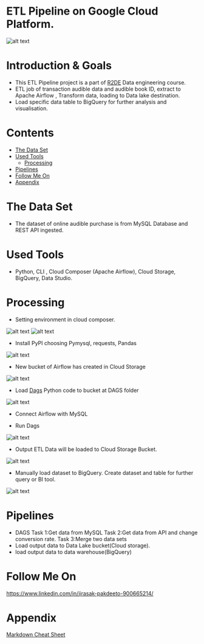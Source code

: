 
# ETL Pipeline on Google Cloud Platform. 

![alt text](https://github.com/Jira-saki/ETL-Pipeline-GCP/blob/main/image/GCP_ETL.png)

# Introduction & Goals
- This ETL Pipeline project is a part of [R2DE](https://school.datath.com/courses/road-to-data-engineer-2/dashboard) Data engineering course.
- ETL job of transaction audible data and audible book ID, extract to Apache Airflow , Transform data, loading to Data lake destination.
- Load specific data table to BigQuery for further analysis and visualisation. 


# Contents

- [The Data Set](#the-data-set)
- [Used Tools](#used-tools)
  - [Processing](#processing)
- [Pipelines](#pipelines)
- [Follow Me On](#follow-me-on)
- [Appendix](#appendix)


# The Data Set
- The dataset of online audible purchase is from MySQL Database and REST API ingested. 


# Used Tools
- Python, CLI , Cloud Composer (Apache Airflow), Cloud Storage, BigQuery, Data Studio.



# Processing

- Setting environment in cloud composer.

![alt text](https://github.com/Jira-saki/ETL-Pipeline-GCP/blob/main/image/set-env-01.png)
![alt text](https://github.com/Jira-saki/ETL-Pipeline-GCP/blob/main/image/set-env-02.png)






- Install PyPI choosing Pymysql, requests, Pandas


![alt text](https://github.com/Jira-saki/ETL-Pipeline-GCP/blob/main/image/install_PyPI.png)


- New bucket of Airflow has created in Cloud Storage

![alt text](https://github.com/Jira-saki/ETL-Pipeline-GCP/blob/main/image/bucket-from-airflow.png) 



- Load [Dags](https://github.com/Jira-saki/ETL-Pipeline-GCP/blob/main/dag_code) Python code to bucket at DAGS folder 

![alt text](https://github.com/Jira-saki/ETL-Pipeline-GCP/blob/main/image/load-dags-to-gcs.png)




- Connect Airflow with MySQL

- Run Dags

![alt text](https://github.com/Jira-saki/ETL-Pipeline-GCP/blob/main/image/final_dags.png)



- Output ETL Data will be loaded to Cloud Storage Bucket. 


![alt text](https://github.com/Jira-saki/ETL-Pipeline-GCP/blob/main/image/output-bucket.png)



- Manually load dataset to BigQuery. Create dataset and table for further query or BI tool. 


![alt text](https://github.com/Jira-saki/ETL-Pipeline-GCP/blob/main/image/load-table-from-bucket.png)





# Pipelines
- DAGS
  Task 1:Get data from MySQL
  Task 2:Get data from API and change conversion rate.
  Task 3:Merge two data sets
- Load output data to Data Lake bucket(Cloud storage).
- load output data to data warehouse(BigQuery)




# Follow Me On
https://www.linkedin.com/in/jirasak-pakdeeto-900665214/

# Appendix

[Markdown Cheat Sheet](https://github.com/adam-p/markdown-here/wiki/Markdown-Cheatsheet)
